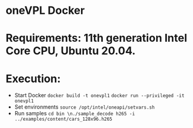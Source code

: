 # oneVPL Docker

# Requirements: 11th generation Intel Core CPU, Ubuntu 20.04.

# Execution:
* Start Docker
`docker build -t onevpl1`
`docker run --privileged -it onevpl1`
* Set environments
`source /opt/intel/oneapi/setvars.sh`
* Run samples
`cd bin \n./sample_decode h265 -i ../examples/content/cars_128x96.h265`
